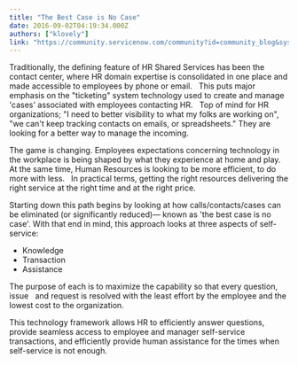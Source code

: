 ```yaml
---
title: "The Best Case is No Case"
date: 2016-09-02T04:19:34.000Z
authors: ["klovely"]
link: "https://community.servicenow.com/community?id=community_blog&sys_id=64bc6a25dbd0dbc01dcaf3231f961917"
---
```

<p>Traditionally, the defining feature of HR Shared Services has been the contact center, where HR domain expertise is consolidated in one place and made accessible to employees by phone or email.   This puts major emphasis on the "ticketing" system technology used to create and manage 'cases' associated with employees contacting HR.   Top of mind for HR organizations; "I need to better visibility to what my folks are working on", "we can't keep tracking contacts on emails, or spreadsheets." They are looking for a better way to manage the incoming.</p><p></p><p>The game is changing. Employees expectations concerning technology in the workplace is being shaped by what they experience at home and play.   At the same time, Human Resources is looking to be more efficient, to do more with less.   In practical terms, getting the right resources delivering the right service at the right time and at the right price.</p><p>Starting down this path begins by looking at how calls/contacts/cases can be eliminated (or significantly reduced)— known as 'the best case is no case'. With that end in mind, this approach looks at three aspects of self-service:</p><ul><li>Knowledge</li><li>Transaction</li><li>Assistance</li></ul><p>The purpose of each is to maximize the capability so that every question, issue   and request is resolved with the least effort by the employee and the lowest cost to the organization.</p><p>This technology framework allows HR to efficiently answer questions, provide seamless access to employee and manager self-service transactions, and efficiently provide human assistance for the times when self-service is not enough.</p>